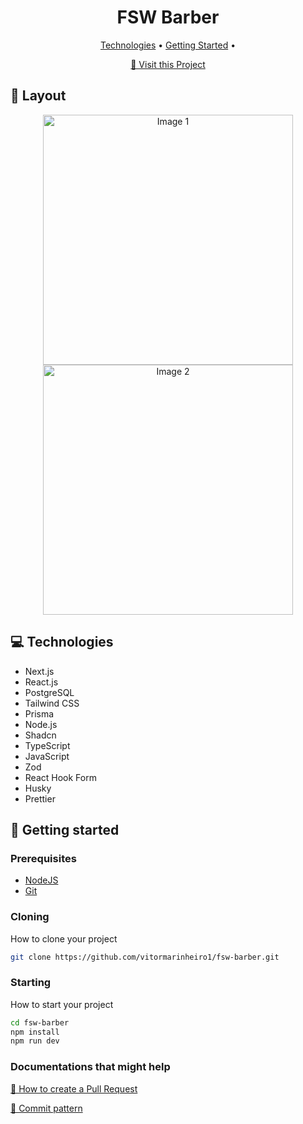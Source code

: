 <h1 align="center" style="font-weight: bold;">FSW Barber</h1>

<p align="center">
 <a href="#tech">Technologies</a> • 
 <a href="#started">Getting Started</a> • 
</p>

<p align="center">
     <a href="https://fsw-barber-vitor.vercel.app/">📱 Visit this Project</a>
</p>

<h2 id="layout">🎨 Layout</h2>

<p align="center">
    <img src="./src/assets/projeto1.png" alt="Image 1" width="400px">
    <img src="./src/assets/projeto2.png" alt="Image 2" width="400px">
</p>

<h2 id="tech">💻 Technologies</h2>

- Next.js
- React.js
- PostgreSQL
- Tailwind CSS
- Prisma
- Node.js
- Shadcn
- TypeScript
- JavaScript
- Zod
- React Hook Form
- Husky
- Prettier

<h2 id="started">🚀 Getting started</h2>

<h3>Prerequisites</h3>

- [NodeJS](https://nodejs.org/en)
- [Git](https://git-scm.com/)

<h3>Cloning</h3>

How to clone your project

```bash
git clone https://github.com/vitormarinheiro1/fsw-barber.git
```

<h3>Starting</h3>

How to start your project

```bash
cd fsw-barber
npm install
npm run dev
```

<h3>Documentations that might help</h3>

[📝 How to create a Pull Request](https://www.atlassian.com/br/git/tutorials/making-a-pull-request)

[💾 Commit pattern](https://gist.github.com/joshbuchea/6f47e86d2510bce28f8e7f42ae84c716)
